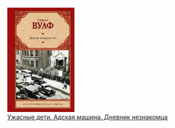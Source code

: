 ![](Ужасные%20дети.%20Адская%20машина.%20Дневник%20незнакомца.jpg)  
[Ужасные дети. Адская машина. Дневник незнакомца](Ужасные%20дети.%20Адская%20машина.%20Дневник%20незнакомца.md)
